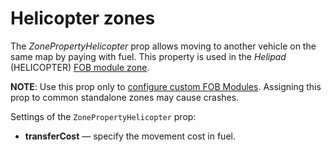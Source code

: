 # Helicopter zones

The *ZonePropertyHelicopter* prop allows moving to another vehicle on the same map by paying with fuel. This property is used in the *Helipad* (HELICOPTER) [FOB module zone](./zones_of_fob_modules_overview.md).

**NOTE**: Use this prop only to [configure custom FOB Modules](./../../../../../custom_gameplay_entities/fob_modules/creation_of_custom_fob_module.md). Assigning this prop to common standalone zones may cause crashes.

Settings of the `ZonePropertyHelicopter` prop:

- **transferCost** — specify the movement cost in fuel.